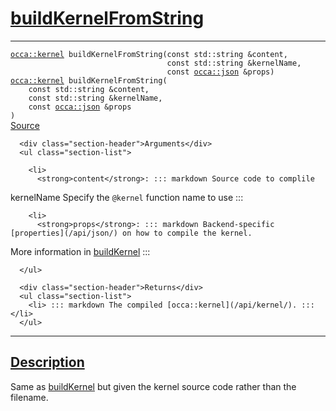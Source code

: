 
<h1 id="build-kernel-from-string">
 <a href="#/api/device/buildKernelFromString" class="anchor">
   <span>buildKernelFromString</span>
  </a>
</h1>

<div class="signature">

<hr>

  <div class="definition-container">
    <div class="definition">
      <code class="desktop-only"><a href="#/api/kernel/">occa::kernel</a> buildKernelFromString(<span class="token keyword">const</span> <span class="token keyword">std::string</span> &amp;content,
                                   <span class="token keyword">const</span> <span class="token keyword">std::string</span> &amp;kernelName,
                                   <span class="token keyword">const</span> <a href="#/api/json/">occa::json</a> &amp;props)</code>
      <code class="mobile-only"><a href="#/api/kernel/">occa::kernel</a> buildKernelFromString(
    <span class="token keyword">const</span> <span class="token keyword">std::string</span> &amp;content,
    <span class="token keyword">const</span> <span class="token keyword">std::string</span> &amp;kernelName,
    <span class="token keyword">const</span> <a href="#/api/json/">occa::json</a> &amp;props
)</code>
      <div class="flex-spacing"></div>
      <a href="https://github.com/libocca/occa/blob/7d02eac1/include/occa/core/device.hpp#L537" target="_blank">Source</a>
    </div>
    <div class="description">

      <div class="section-header">Arguments</div>
      <ul class="section-list">
          
        <li>
          <strong>content</strong>: ::: markdown Source code to complile
kernelName
Specify the `@kernel` function name to use :::
        </li>


        <li>
          <strong>props</strong>: ::: markdown Backend-specific [properties](/api/json/) on how to compile the kernel.
More information in [buildKernel](/api/device/buildKernel) :::
        </li>

      </ul>

      <div class="section-header">Returns</div>
      <ul class="section-list">
        <li> ::: markdown The compiled [occa::kernel](/api/kernel/). ::: </li>
      </ul>
</div>
  </div>

  <hr>
</div>


<h2 id="description">
 <a href="#/api/device/buildKernelFromString?id=description" class="anchor">
   <span>Description</span>
  </a>
</h2>

Same as [buildKernel](/api/device/buildKernel) but given the kernel source code rather than the filename.
